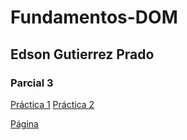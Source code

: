 # Fundamentos-DOM
 
## Edson Gutierrez Prado

### Parcial 3

[Práctica 1](dom.js)
[Práctica 2](dom.js)

[Página](https://edsongp723.github.io/Fundamentos-DOM/)
